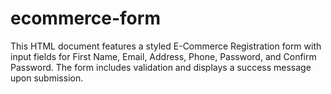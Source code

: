# ecommerce-form
This HTML document features a styled E-Commerce Registration form with input fields for First Name, Email, Address, Phone, Password, and Confirm Password. The form includes validation and displays a success message upon submission. 
